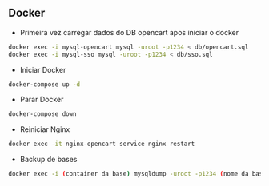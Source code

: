 ## Docker
- Primeira vez carregar dados do DB opencart apos iniciar o docker
```bash
docker exec -i mysql-opencart mysql -uroot -p1234 < db/opencart.sql
docker exec -i mysql-sso mysql -uroot -p1234 < db/sso.sql
```

- Iniciar Docker
```bash
docker-compose up -d
```

- Parar Docker
```bash
docker-compose down
```

- Reiniciar Nginx
```bash
docker exec -it nginx-opencart service nginx restart
```

- Backup de bases
```bash
docker exec -i (container da base) mysqldump -uroot -p1234 (nome da base que quer exportar) > (nome do arquivo).sql
```